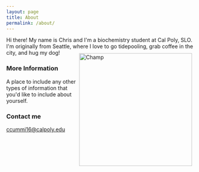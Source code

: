 ```yaml
---
layout: page
title: About
permalink: /about/
---
```


Hi there! My name is Chris and I'm a biochemistry student at Cal Poly, SLO. I'm originally from Seattle, where I love to go tidepooling, grab coffee in the city, and hug my dog!
<img src="{{site.baseurl}}/images/IMG_2785.jpeg" alt="Champ" width="300" style="float: right; margin-top: 10px; margin-right: 10px" />
### More Information

A place to include any other types of information that you'd like to include about yourself.

### Contact me

[ccummi16@calpoly.edu](mailto:ccummi16@calpoly.edu)
